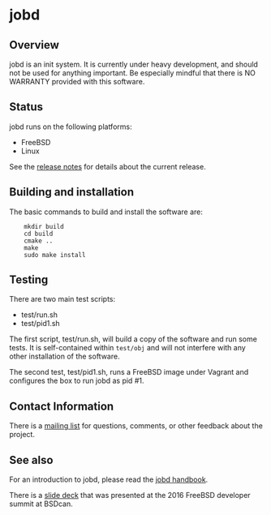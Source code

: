 # jobd

## Overview 

jobd is an init system. It is currently under heavy development, and should not be used for anything important. Be especially mindful that there is NO WARRANTY provided with this software.  

## Status

jobd runs on the following platforms:
* FreeBSD
* Linux

See the [release notes](./CHANGELOG.md) for details about
the current release.

## Building and installation

The basic commands to build and install the software are:

        mkdir build
        cd build
        cmake ..
        make
        sudo make install

<!--
## Building under Linux

You can check the current build status by visiting the 
[Travis CI dashboard](https://travis-ci.org/mheily/jobd/builds)

There are a few extra steps when building on Linux:

1. Install mandoc to generate HTML from manpages. Example:

	sudo apt-get install mandoc

## Building under OpenBSD

You will need to build libucl, which means installing GNU Autotools:
```
# pkg_add autoconf-2.69p1 automake-1.15 libtool
```

Run the configure script:
```
./configure
```

Since libucl will try to run autoconf/automake, you will need to provide
the environment variables to make(1):
```
AUTOCONF_VERSION=2.69 AUTOMAKE_VERSION=1.15 make
```


## Building under NetBSD

You will need to build libucl, which means installing GNU Autotools:
```
# pkg_add autoconf automake libtool pkg-config
```

## Building under MacOS

You will need the Homebrew versions of a number of autotools utilities.

Run this:
```
$ brew install autoconf automake libtool shtool pkgconfig
```

## Socket activation

jobd uses a different mechanism for socket activation than the one that
Darwin uses.

TODO -- document this

## Usage

To start launchd, run the following command as root:

	service launchd start

If you want to run jobs in your graphical user session, add the following lines to
your session startup file:

	launchctl load ~/.launchd/agents /usr/local/etc/launchd/agents /usr/local/share/launchd/agents   


## Static Analysis 

Coverity scan reports for jobd are available at:
https://scan.coverity.com/projects/mheily-jobd?tab=overview

When new releases are created, they will be submitted to Coverity
to re-run the static analyzer.

-->

## Testing

There are two main test scripts:

* test/run.sh
* test/pid1.sh

The first script, test/run.sh, will build a copy of the software and run some tests. It is self-contained within
 `test/obj` and will not interfere with any other installation of the software.
 
The second test, test/pid1.sh, runs a FreeBSD image under Vagrant and configures the box to run jobd
as pid #1.

## Contact Information

There is a [mailing list](https://groups.google.com/forum/#!forum/jobd-devel) for questions, comments, or other feedback about the project.
   
<!--
There is also a #jobd IRC channel on FreeNode.
-->

## See also

For an introduction to jobd, please read the [jobd handbook](http://mheily.github.io/jobd/).

There is a [slide deck](https://docs.google.com/presentation/d/1QY1p8H-tmWw4h5mL63nboFefuMxmDcOPMeyqJJqqF4M/edit?usp=sharing) that was presented at the
2016 FreeBSD developer summit at BSDcan.
